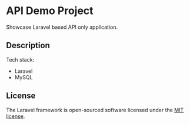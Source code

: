 # API Demo Project

Showcase Laravel based API only application.



## Description

Tech stack:
- Laravel
- MySQL


## License

The Laravel framework is open-sourced software licensed under the [MIT license](https://opensource.org/licenses/MIT).
